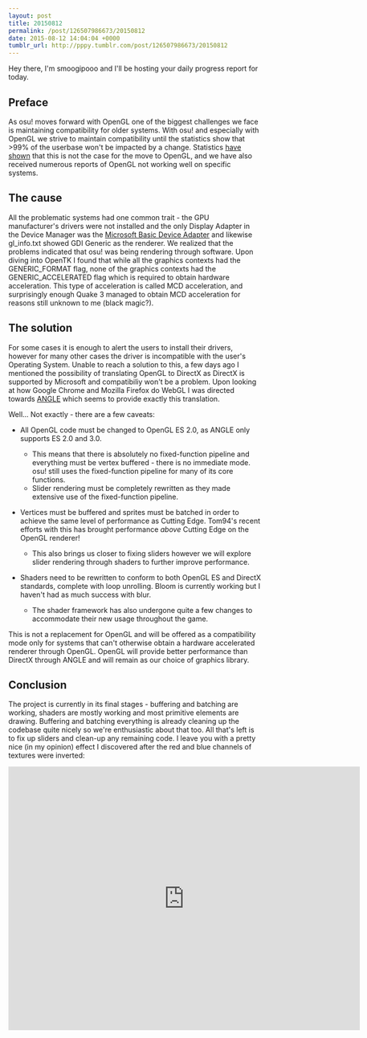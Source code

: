 ```yaml
---
layout: post
title: 20150812
permalink: /post/126507986673/20150812
date: 2015-08-12 14:04:04 +0000
tumblr_url: http://pppy.tumblr.com/post/126507986673/20150812
---
```


Hey there, I'm smoogipooo and I'll be hosting your daily progress report for today.

## Preface
As osu! moves forward with OpenGL one of the biggest challenges we face is maintaining compatibility for older systems. With osu! and especially with OpenGL we strive to maintain compatibility until the statistics show that &gt;99% of the userbase won't be impacted by a change. Statistics [have shown](http://blog.ppy.sh/post/125505179343/20150731) that this is not the case for the move to OpenGL, and we have also received numerous reports of OpenGL not working well on specific systems.

## The cause
All the problematic systems had one common trait - the GPU manufacturer's drivers were not installed and the only Display Adapter in the Device Manager was the [Microsoft Basic Device Adapter](http://i.imgur.com/jW4ECIZ.png) and likewise gl_info.txt showed GDI Generic as the renderer. We realized that the problems indicated that osu! was being rendering through software. Upon diving into OpenTK I found that while all the graphics contexts had the GENERIC\_FORMAT flag, none of the graphics contexts had the GENERIC\_ACCELERATED flag which is required to obtain hardware acceleration. This type of acceleration is called MCD acceleration, and surprisingly enough Quake 3 managed to obtain MCD acceleration for reasons still unknown to me (black magic?).

## The solution
For some cases it is enough to alert the users to install their drivers, however for many other cases the driver is incompatible with the user's Operating System. Unable to reach a solution to this, a few days ago I mentioned the possibility of translating OpenGL to DirectX as DirectX is supported by Microsoft and compatibiliy won't be a problem. Upon looking at how Google Chrome and Mozilla Firefox do WebGL I was directed towards [ANGLE](https://github.com/MSOpenTech/ANGLE) which seems to provide exactly this translation.

Well... Not exactly - there are a few caveats:

* All OpenGL code must be changed to OpenGL ES 2.0, as ANGLE only supports ES 2.0 and 3.0.
	* This means that there is absolutely no fixed-function pipeline and everything must be vertex buffered - there is no immediate mode. osu! still uses the fixed-function pipeline for many of its core functions.
    * Slider rendering must be completely rewritten as they made extensive use of the fixed-function pipeline.

* Vertices must be buffered and sprites must be batched in order to achieve the same level of performance as Cutting Edge. Tom94's recent efforts with this has brought performance _above_ Cutting Edge on the OpenGL renderer!
	* This also brings us closer to fixing sliders however we will explore slider rendering through shaders to further improve performance.

* Shaders need to be rewritten to conform to both OpenGL ES and DirectX standards, complete with loop unrolling. Bloom is currently working but I haven't had as much success with blur.
    * The shader framework has also undergone quite a few changes to accommodate their new usage throughout the game.

This is not a replacement for OpenGL and will be offered as a compatibility mode only for systems that can't otherwise obtain a hardware accelerated renderer through OpenGL. OpenGL will provide better performance than DirectX through ANGLE and will remain as our choice of graphics library.

## Conclusion
The project is currently in its final stages - buffering and batching are working, shaders are mostly working and most primitive elements are drawing. Buffering and batching everything is already cleaning up the codebase quite nicely so we're enthusiastic about that too. All that's left is to fix up sliders and clean-up any remaining code.
I leave you with a pretty nice (in my opinion) effect I discovered after the red and blue channels of textures were inverted:

<iframe width="700" height="525" src="https://www.youtube.com/embed/F6ti5OQyo-A" frameborder="0"></iframe>